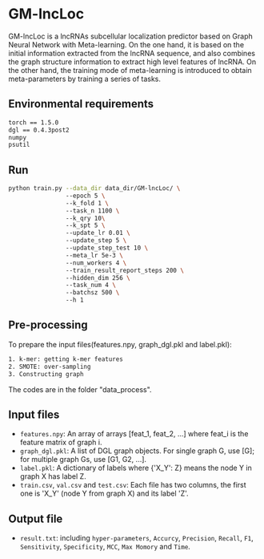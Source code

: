 # GM-lncLoc
GM-lncLoc is a lncRNAs subcellular localization predictor based on Graph Neural Network with Meta-learning. On the one hand, it is based on the initial information extracted from the lncRNA sequence, and also combines the graph structure information to extract high level features of lncRNA. On the other hand, the training mode of meta-learning is introduced to obtain meta-parameters by training a series of tasks.

## Environmental requirements
```bash
torch == 1.5.0  
dgl == 0.4.3post2  
numpy  
psutil  
```

## Run
```bash
python train.py --data_dir data_dir/GM-lncLoc/ \  
                --epoch 5 \  
                --k_fold 1 \  
                --task_n 1100 \  
                --k_qry 10\  
                --k_spt 5 \  
                --update_lr 0.01 \  
                --update_step 5 \  
                --update_step_test 10 \  
                --meta_lr 5e-3 \  
                --num_workers 4 \  
                --train_result_report_steps 200 \  
                --hidden_dim 256 \  
                --task_num 4 \  
                --batchsz 500 \  
                --h 1  
```
## Pre-processing  
To prepare the input files(features.npy, graph_dgl.pkl and label.pkl):
```bash
1. k-mer: getting k-mer features
2. SMOTE: over-sampling
3. Constructing graph  
```
The codes are in the folder "data_process".

## Input files  
- `features.npy`: An array of arrays [feat_1, feat_2, ...] where feat_i is the feature matrix of graph i.
- `graph_dgl.pkl`: A list of DGL graph objects. For single graph G, use [G]; for multiple graph Gs, use [G1, G2, ...].
- `label.pkl`: A dictionary of labels where {'X_Y': Z} means the node Y in graph X has label Z.
- `train.csv`, `val.csv` and `test.csv`: Each file has two columns, the first one is 'X_Y' (node Y from graph X) and its label 'Z'.

## Output file  
- `result.txt`: including `hyper-parameters`, `Accurcy`, `Precision`, `Recall`, `F1`, `Sensitivity`, `Specificity`, `MCC`, `Max Momory` and `Time`.